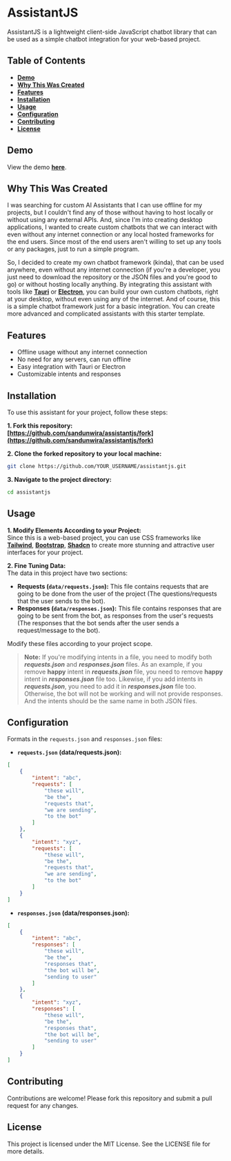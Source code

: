 # AssistantJS
AssistantJS is a lightweight client-side JavaScript chatbot library that can be used as a simple chatbot integration for your web-based project.

## Table of Contents
- **[Demo](#demo)**
- **[Why This Was Created](#why-this-was-created)**
- **[Features](#features)**
- **[Installation](#installation)**
- **[Usage](#usage)**
- **[Configuration](#configuration)**
- **[Contributing](#contributing)**
- **[License](#license)**

## Demo
View the demo **[here](https://sandunwira.github.io/assistantjs)**.

## Why This Was Created
I was searching for custom AI Assistants that I can use offline for my projects, but I couldn't find any of those without having to host locally or without using any external APIs. And, since I'm into creating desktop applications, I wanted to create custom chatbots that we can interact with even without any internet connection or any local hosted frameworks for the end users. Since most of the end users aren't willing to set up any tools or any packages, just to run a simple program.

So, I decided to create my own chatbot framework (kinda), that can be used anywhere, even without any internet connection (if you're a developer, you just need to download the repository or the JSON files and you're good to go) or without hosting locally anything. By integrating this assistant with tools like **[Tauri](https://tauri.app)** or **[Electron](https://www.electronjs.org)**, you can build your own custom chatbots, right at your desktop, without even using any of the internet. And of course, this is a simple chatbot framework just for a basic integration. You can create more advanced and complicated assistants with this starter template.

## Features
- Offline usage without any internet connection
- No need for any servers, can run offline
- Easy integration with Tauri or Electron
- Customizable intents and responses

## Installation
To use this assistant for your project, follow these steps:

**1. Fork this repository:**<br>
**[https://github.com/sandunwira/assistantjs/fork](https://github.com/sandunwira/assistantjs/fork)**

**2. Clone the forked repository to your local machine:**
```bash
git clone https://github.com/YOUR_USERNAME/assistantjs.git
```

**3. Navigate to the project directory:**
```bash
cd assistantjs
```

## Usage
**1. Modify Elements According to your Project:**<br>
Since this is a web-based project, you can use CSS frameworks like **[Tailwind](https://tailwindcss.com)**, **[Bootstrap](https://getbootstrap.com)**, **[Shadcn](https://ui.shadcn.com)** to create more stunning and attractive user interfaces for your project.

**2. Fine Tuning Data:**<br>
The data in this project have two sections:
- **Requests (`data/requests.json`):** This file contains requests that are going to be done from the user of the project (The questions/requests that the user sends to the bot).
- **Responses (`data/responses.json`):** This file contains responses that are going to be sent from the bot, as responses from the user's requests (The responses that the bot sends after the user sends a request/message to the bot).

Modify these files according to your project scope.

> **Note:** If you're modifying intents in a file, you need to modify both ***requests.json*** and ***responses.json*** files. As an example, if you remove **happy** intent in ***requests.json*** file, you need to remove **happy** intent in ***responses.json*** file too. Likewise, if you add intents in ***requests.json***, you need to add it in ***responses.json*** file too. Otherwise, the bot will not be working and will not provide responses. And the intents should be the same name in both JSON files.

## Configuration
Formats in the `requests.json` and `responses.json` files:

- **`requests.json` (data/requests.json):**
```json
[
    {
        "intent": "abc",
        "requests": [
            "these will",
            "be the",
            "requests that",
            "we are sending",
            "to the bot"
        ]
    },
    {
        "intent": "xyz",
        "requests": [
            "these will",
            "be the",
            "requests that",
            "we are sending",
            "to the bot"
        ]
    }
]
```

- **`responses.json` (data/responses.json):**
```json
[
    {
        "intent": "abc",
        "responses": [
            "these will",
            "be the",
            "responses that",
            "the bot will be",
            "sending to user"
        ]
    },
    {
        "intent": "xyz",
        "responses": [
            "these will",
            "be the",
            "responses that",
            "the bot will be",
            "sending to user"
        ]
    }
]
```

## Contributing
Contributions are welcome! Please fork this repository and submit a pull request for any changes.

## License
This project is licensed under the MIT License. See the LICENSE file for more details.
